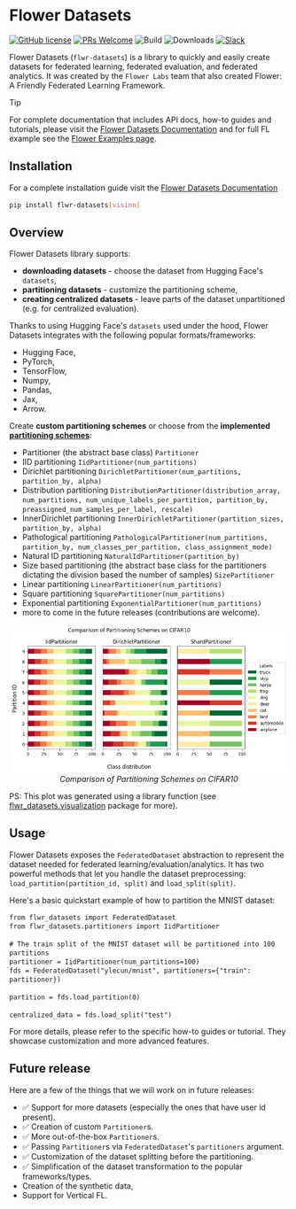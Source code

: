 # Flower Datasets

[![GitHub license](https://img.shields.io/github/license/adap/flower)](../LICENSE)
[![PRs Welcome](https://img.shields.io/badge/PRs-welcome-brightgreen.svg)](../CONTRIBUTING.md)
![Build](https://github.com/adap/flower/actions/workflows/framework.yml/badge.svg)
![Downloads](https://pepy.tech/badge/flwr-datasets)
[![Slack](https://img.shields.io/badge/Chat-Slack-red)](https://flower.ai/join-slack)

Flower Datasets (`flwr-datasets`) is a library to quickly and easily create datasets for federated learning, federated evaluation, and federated analytics. It was created by the `Flower Labs` team that also created Flower: A Friendly Federated Learning Framework.


> [!TIP]
> For complete documentation that includes API docs, how-to guides and tutorials, please visit the [Flower Datasets Documentation](https://flower.ai/docs/datasets/) and for full FL example see the [Flower Examples page](../examples).

## Installation

For a complete installation guide visit the [Flower Datasets Documentation](https://flower.ai/docs/datasets/)

```bash
pip install flwr-datasets[vision]
```

## Overview

Flower Datasets library supports:
* **downloading datasets** - choose the dataset from Hugging Face's `datasets`,
* **partitioning datasets** - customize the partitioning scheme,
* **creating centralized datasets** - leave parts of the dataset unpartitioned (e.g. for centralized evaluation).

Thanks to using Hugging Face's `datasets` used under the hood, Flower Datasets integrates with the following popular formats/frameworks:
* Hugging Face,
* PyTorch,
* TensorFlow,
* Numpy,
* Pandas,
* Jax,
* Arrow.

Create **custom partitioning schemes** or choose from the **implemented [partitioning schemes](https://flower.ai/docs/datasets/ref-api/flwr_datasets.partitioner.html#module-flwr_datasets.partitioner)**:

* Partitioner (the abstract base class) `Partitioner`
* IID partitioning `IidPartitioner(num_partitions)`
* Dirichlet partitioning `DirichletPartitioner(num_partitions, partition_by, alpha)`
* Distribution partitioning `DistributionPartitioner(distribution_array, num_partitions, num_unique_labels_per_partition, partition_by, preassigned_num_samples_per_label, rescale)`
* InnerDirichlet partitioning `InnerDirichletPartitioner(partition_sizes, partition_by, alpha)`
* Pathological partitioning `PathologicalPartitioner(num_partitions, partition_by, num_classes_per_partition, class_assignment_mode)`
* Natural ID partitioning `NaturalIdPartitioner(partition_by)`
* Size based partitioning (the abstract base class for the partitioners dictating the division based the number of samples) `SizePartitioner`
* Linear partitioning `LinearPartitioner(num_partitions)`
* Square partitioning `SquarePartitioner(num_partitions)`
* Exponential partitioning `ExponentialPartitioner(num_partitions)`
* more to come in the future releases (contributions are welcome).
<p align="center">
  <img src="./doc/source/_static/readme/comparison_of_partitioning_schemes.png" alt="Comparison of partitioning schemes."/>
  <br>
  <em>Comparison of Partitioning Schemes on CIFAR10</em>
</p>

PS: This plot was generated using a library function (see [flwr_datasets.visualization](https://flower.ai/docs/datasets/ref-api/flwr_datasets.visualization.html) package for more).


## Usage

Flower Datasets exposes the `FederatedDataset` abstraction to represent the dataset needed for federated learning/evaluation/analytics. It has two powerful methods that let you handle the dataset preprocessing: `load_partition(partition_id, split)` and `load_split(split)`.

Here's a basic quickstart example of how to partition the MNIST dataset:

```
from flwr_datasets import FederatedDataset
from flwr_datasets.partitioners import IidPartitioner

# The train split of the MNIST dataset will be partitioned into 100 partitions
partitioner = IidPartitioner(num_partitions=100)
fds = FederatedDataset("ylecun/mnist", partitioners={"train": partitioner})

partition = fds.load_partition(0)

centralized_data = fds.load_split("test")
```

For more details, please refer to the specific how-to guides or tutorial. They showcase customization and more advanced features.

## Future release

Here are a few of the things that we will work on in future releases:

* ✅ Support for more datasets (especially the ones that have user id present).
* ✅ Creation of custom `Partitioner`s.
* ✅ More out-of-the-box `Partitioner`s.
* ✅ Passing `Partitioner`s via `FederatedDataset`'s `partitioners` argument.
* ✅ Customization of the dataset splitting before the partitioning.
* ✅ Simplification of the dataset transformation to the popular frameworks/types.
* Creation of the synthetic data,
* Support for Vertical FL.

